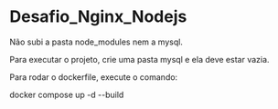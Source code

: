 # Desafio_Nginx_Nodejs

Não subi a pasta node_modules nem a mysql. 

Para executar o projeto, crie uma pasta mysql e ela deve estar vazia.

Para rodar o dockerfile, execute o comando:

docker compose up -d --build
